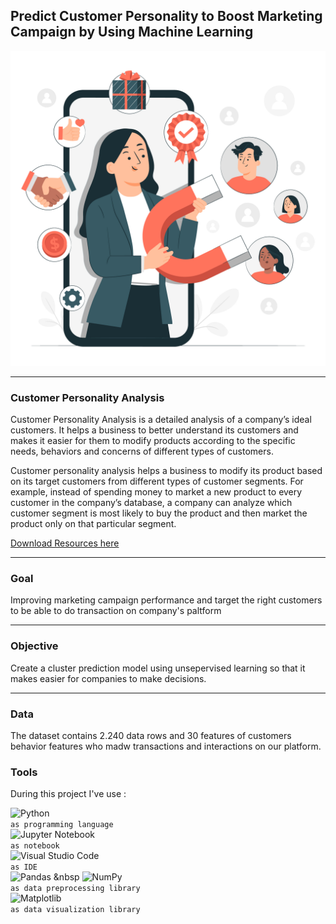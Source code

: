 ## **Predict Customer Personality to Boost Marketing Campaign by Using Machine Learning**

![Banner](images/img_1.jpg)

***
### **Customer Personality Analysis**
Customer Personality Analysis is a detailed analysis of a company’s ideal customers. It helps a business to better understand its customers and makes it easier for them to modify products according to the specific needs, behaviors and concerns of different types of customers.

Customer personality analysis helps a business to modify its product based on its target customers from different types of customer segments. For example, instead of spending money to market a new product to every customer in the company’s database, a company can analyze which customer segment is most likely to buy the product and then market the product only on that particular segment.

[Download Resources here](https://www.kaggle.com/datasets/imakash3011/customer-personality-analysis)
***
### **Goal**
Improving marketing campaign performance and target the right customers to be able to do transaction on company's paltform
***
### **Objective**
Create a cluster prediction model using unsepervised learning so that it makes easier for companies to make decisions.
***
### **Data**
The dataset contains 2.240 data rows and 30 features of customers behavior features who madw transactions and interactions on our platform.
### **Tools**
During this project I've use : <br>

![Python](https://img.shields.io/badge/python-3670A0?style=for-the-badge&logo=python&logoColor=ffdd54) <br>
`as programming language` <br>
![Jupyter Notebook](https://img.shields.io/badge/jupyter-%23FA0F00.svg?style=for-the-badge&logo=jupyter&logoColor=white) <br>
`as notebook` <br>
![Visual Studio Code](https://img.shields.io/badge/Visual%20Studio%20Code-0078d7.svg?style=for-the-badge&logo=visual-studio-code&logoColor=white) <br>
`as IDE` <br>
![Pandas](https://img.shields.io/badge/pandas-%23150458.svg?style=for-the-badge&logo=pandas&logoColor=white) &nbsp ![NumPy](https://img.shields.io/badge/numpy-%23013243.svg?style=for-the-badge&logo=numpy&logoColor=white) <br>
`as data preprocessing library` <br>
![Matplotlib](https://img.shields.io/badge/Matplotlib-%23ffffff.svg?style=for-the-badge&logo=Matplotlib&logoColor=black) <br>
`as data visualization library`
